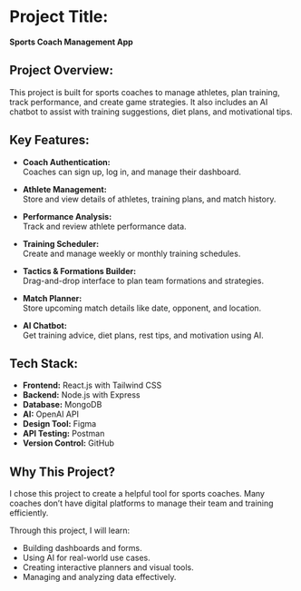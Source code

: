 # Project Title:  
**Sports Coach Management App**

## Project Overview:  
This project is built for sports coaches to manage athletes, plan training, track performance, and create game strategies. It also includes an AI chatbot to assist with training suggestions, diet plans, and motivational tips.

## Key Features:  
- **Coach Authentication:**  
    Coaches can sign up, log in, and manage their dashboard.  

- **Athlete Management:**  
    Store and view details of athletes, training plans, and match history.  

- **Performance Analysis:**  
    Track and review athlete performance data.  

- **Training Scheduler:**  
    Create and manage weekly or monthly training schedules.  

- **Tactics & Formations Builder:**  
    Drag-and-drop interface to plan team formations and strategies.  

- **Match Planner:**  
    Store upcoming match details like date, opponent, and location.  

- **AI Chatbot:**  
    Get training advice, diet plans, rest tips, and motivation using AI.

## Tech Stack:  
- **Frontend:** React.js with Tailwind CSS  
- **Backend:** Node.js with Express  
- **Database:** MongoDB  
- **AI:** OpenAI API  
- **Design Tool:** Figma  
- **API Testing:** Postman  
- **Version Control:** GitHub  

## Why This Project?  
I chose this project to create a helpful tool for sports coaches. Many coaches don’t have digital platforms to manage their team and training efficiently.  

Through this project, I will learn:  
- Building dashboards and forms.  
- Using AI for real-world use cases.  
- Creating interactive planners and visual tools.  
- Managing and analyzing data effectively.  

